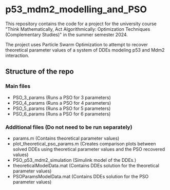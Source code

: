 # p53_mdm2_modelling_and_PSO

This repository contains the code for a project for the university course "Think Mathematically, Act Algorithmically: Optimization Techniques (Complementary Studies)" in the summer semester 2024. 

The project uses Particle Swarm Optimization to attempt to recover theoretical parameter values of a system of DDEs modeling p53 and Mdm2 interaction. 

## Structure of the repo 
### Main files 
- PSO_3_params (Runs a PSO for 3 parameters) 
- PSO_4_params (Runs a PSO for 4 parameters) 
- PSO_5_params (Runs a PSO for 5 parameters) 
- PSO_6_params (Runs a PSO for 6 parameters)

### Additional files (**Do not need to be run separately**)
- params.m (Contains theoretical parameter values)
- plot_theoretical_pso_params.m (Creates comparison plots between solved DDEs using theoretical parameter values and the PSO recovered values)
- PSO_p53_mdm2_simulation (Simulink model of the DDEs.)
- theoreticalModelData.mat (Contains DDEs solution for the theoretical parameter values)
- PSOParamsModelData.mat (Contains DDEs solution for the PSO parameter values)
